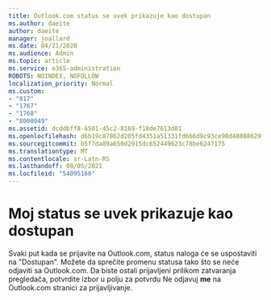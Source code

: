 ```yaml
---
title: Outlook.com status se uvek prikazuje kao dostupan
ms.author: daeite
author: daeite
manager: joallard
ms.date: 04/21/2020
ms.audience: Admin
ms.topic: article
ms.service: o365-administration
ROBOTS: NOINDEX, NOFOLLOW
localization_priority: Normal
ms.custom:
- "817"
- "1767"
- "1768"
- "8000049"
ms.assetid: dcddbff8-6501-45c2-8169-f18de7613d81
ms.openlocfilehash: d6b19c87862d205fd4351a51331fd666d9c93ce98d48088629f054fe22b68c53
ms.sourcegitcommit: b5f7da89a650d2915dc652449623c78be6247175
ms.translationtype: MT
ms.contentlocale: sr-Latn-RS
ms.lasthandoff: 08/05/2021
ms.locfileid: "54095160"
---
```

# <a name="my-status-always-shows-as-available"></a>Moj status se uvek prikazuje kao dostupan

Svaki put kada se prijavite na Outlook.com, status naloga će se uspostaviti na "Dostupan". Možete da sprečite promenu statusa tako što se neće odjaviti sa Outlook.com. Da biste ostali prijavljeni prilikom zatvaranja pregledača, potvrdite izbor u polju za potvrdu Ne odjavuj **me** na Outlook.com stranici za prijavljivanje.
